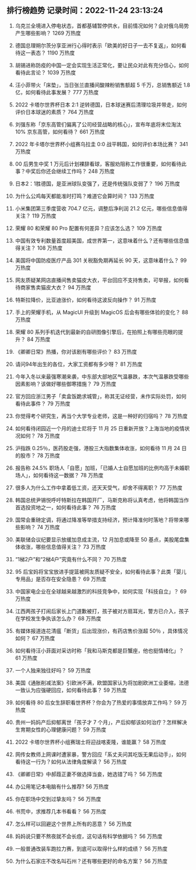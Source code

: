 
## 排行榜趋势 记录时间：2022-11-24 23:13:24
  
  1. 乌克兰全境进入停电状态，首都基辅暂停供水，目前情况如何？会对俄乌局势产生哪些影响？ 1269 万热度
    
  2. 德国总理朔尔茨分享亚洲行心得时表示「欧美的好日子一去不复返」，如何看待这一表态？ 1190 万热度
    
  3. 胡锡进称防疫的中国一定会实现生活正常化，要让民众对此有充分信心，如何看待此言论？ 1039 万热度
    
  4. 汪小菲带火「床垫」，当日张兰直播间酸辣粉销售额超 5 千万，总销售额近 1.8 亿，如何看待此事发展？ 777 万热度
    
  5. 2022 卡塔尔世界杯日本 2:1 逆转德国，日本球迷赛后清理垃圾并带走，如何评价日本球迷的素质？ 764 万热度
    
  6. 刘强东称「京东高管们偏离了公司经营战略的核心」，宣布年底将末位淘汰 10% 京东高管，如何看待？ 661 万热度
    
  7. 2022 年卡塔尔世界杯小组赛乌拉圭 0:0 战平韩国，如何评价本场比赛？ 341 万热度
    
  8. 00 后男生中奖 1 万元后计划裸辞看球，客服劝阻称工作很重要，如何看待此事？中奖后你还会继续工作吗？ 248 万热度
    
  9. 日本2：1胜德国，是亚洲球队变强了，还是传统强队变弱了？ 196 万热度
    
  10. 为什么公鸡每天都能准时打鸣？难道它会算时间？ 133 万热度
    
  11. 小米集团第三季度营收 704.7 亿元，调整后净利润 21.2 亿元，哪些信息值得关注？ 119 万热度
    
  12. 荣耀 80 和荣耀 80 Pro 配置有何差异？应该怎么选？ 109 万热度
    
  13. 中国有效专利数量首度超美国，成世界第一，这意味着什么？还有哪些信息值得关注？ 108 万热度
    
  14. 美国将中国防疫医疗产品 301 关税豁免期再延长 90 天，这意味着什么？ 99 万热度
    
  15. 网友质疑某网店直播间售卖猫皮大衣，平台回应不支持售卖，可举报，如何看待商家售卖猫皮大衣？ 94 万热度
    
  16. 特斯拉降价，比亚迪涨价，如何看待这波反向操作？ 91 万热度
    
  17. 手上的荣耀手机，从 MagicUI 升级到 MagicOS 后会有哪些体验的变化？ 88 万热度
    
  18. 荣耀 80 系列手机迭代到最新的自研图像引擎后，在拍照上有哪些亮眼的提升？ 84 万热度
    
  19. 《卿卿日常》热播，你对该剧有哪些评价？ 83 万热度
    
  20. 请问94年出生的各位，大家工资都有多少呀？ 81 万热度
    
  21. 今年入冬以来最强寒潮来袭，中东部大部地区气温暴跌，本次气温暴跌受哪些因素影响？该做好哪些御寒措施？ 79 万热度
    
  22. 官方回应浙江男子「卖盒饭跪求城管」，称其无证经营，未作实际处罚，如何看待此事件？ 79 万热度
    
  23. 你觉得考个研究生，再当个大学专业老师，这是一种好的归宿吗？ 78 万热度
    
  24. 如何看待闭园近一个月的迪士尼将于 11 月 25 日重新开放？上海当地的疫情状况如何？ 78 万热度
    
  25. 沪指跌 0.25％，医药股走强，港股三大指数集体收涨，如何看待 11 月 24 日的股市？ 78 万热度
    
  26. 报告称 24.5% 职场人「自愿」加班，「已婚人士自愿加班的比例均高于未婚职场人」，如何看待这一数据？ 78 万热度
    
  27. 很多人为什么工作中拿着低工资，还天天受气，却舍不得离职？ 77 万热度
    
  28. 韩国总统尹锡悦呼吁特斯拉在韩国开厂，马斯克称将认真考虑，他将韩国当作首选投资地之一，如何看待此事？ 76 万热度
    
  29. 国常会重磅定调，将通过降准等举措支持经济，预计降准何时落地？将带来哪些影响？ 74 万热度
    
  30. 美联储会议纪要显示放缓加息成主流，12 月加息或降至 50 基点，美股尾盘集体收涨，哪些信息值得关注？ 73 万热度
    
  31. “1梯2户”和“2梯4户”究竟有什么不同？ 70 万热度
    
  32. 95 后宝妈将宝宝放进手提篮被网友质疑不安全，如何看待此事？此类「婴儿专用品」是否存在安全隐患？ 69 万热度
    
  33. 中国家电企业在全球越来越激烈的科技竞争中，如何实现「科技自立」？ 69 万热度
    
  34. 江西两孩子打闹后家长上门道歉被打，孩子被对方扇耳光，警方已介入，孩子在学校发生争执该怎么办？ 68 万热度
    
  35. 有媒体报道连花清瘟「断货」后出现涨价，有药店售价涨超 50％ ，具体情况如何？ 67 万热度
    
  36. 如何看待汪小菲面对采访时称「我和马斯克都是巨蟹座，他也挺情绪化」？ 61 万热度
    
  37. 一个人独来独往好吗？ 59 万热度
    
  38. 美国《通胀削减法案》引欧洲不满，欧盟国家认为将加剧欧洲工业萎缩，法德一致认为应强硬回应，如何看待此事？ 59 万热度
    
  39. 如何看待 80 后女生辞职看世界杯？你会为了热爱的事情放弃工作吗？ 59 万热度
    
  40. 贵州一妈妈产后抑郁离世「孩子才 7 个月」，产后抑郁该如何治疗？怎样解决生育期女性的心理健康问题？ 59 万热度
    
  41. 2022 卡塔尔世界杯小组赛瑞士将迎战喀麦隆，谁能赢？ 58 万热度
    
  42. 网传女教师上网课时遭家暴，警方回应「系丈夫问其吃饭无果后动手」，如何看待这一行为？如何从法律角度解读？ 56 万热度
    
  43. 《卿卿日常》中郝葭正妻不做选择当妾，她选错了吗？ 56 万热度
    
  44. 办公用笔记本电脑有什么推荐? 56 万热度
    
  45. 你在职场中交到过挚友吗？ 56 万热度
    
  46. 书荒中，求推荐几本书看看？ 56 万热度
    
  47. 怎么样可以回避这个世界上所有的恶意？ 56 万热度
    
  48. 妈妈说只要不熬夜就不会长痘，这句话有科学依据吗？ 56 万热度
    
  49. 一般普通改装车跑拉力赛，到底可以取得什么样的成绩？ 56 万热度
    
  50. 为什么石家庄不改名叫石州？还有哪些更好的命名方案？ 56 万热度
    
